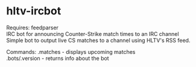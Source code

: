 # hltv-ircbot
Requires: feedparser  
IRC bot for announcing Counter-Strike match times to an IRC channel  
Simple bot to output live CS matches to a channel using HLTV's RSS feed.   

  
Commands: 
					.matches - displays upcoming matches  
					.bots/.version - returns info about the bot  
					

